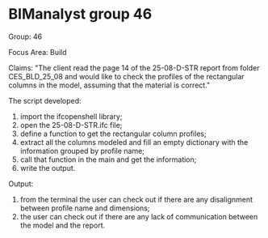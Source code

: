 # BIManalyst group 46

Group: 46

Focus Area: Build

Claims: "The client read the page 14 of the 25-08-D-STR report from folder CES_BLD_25_08 and would like to check the profiles of the rectangular columns in the model, assuming that the material is correct."

The script developed:
1) import the ifcopenshell library;
2) open the 25-08-D-STR.ifc file;
3) define a function to get the rectangular column profiles;
4) extract all the columns modeled and fill an empty dictionary with the information grouped by profile name;
5) call that function in the main and get the information;
6) write the output.

Output:
1) from the terminal the user can check out if there are any disalignment between profile name and dimensions;
2) the user can check out if there are any lack of communication between the model and the report.